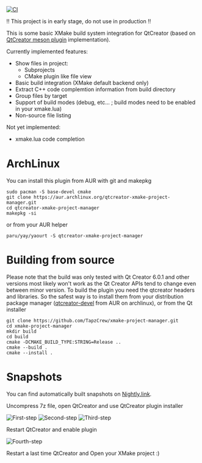 [![CI](https://github.com/TapzCrew/xmake-project-manager/actions/workflows/build_cmake.yml/badge.svg)](https://github.com/TapzCrew/xmake-project-manager/actions/workflows/build_cmake.yml)

!! This project is in early stage, do not use in production !!

This is some basic XMake build system integration for QtCreator (based on [QtCreator meson plugin](https://github.com/qt-creator/qt-creator/tree/master/src/plugins/mesonprojectmanager) implementation).

Currently implemented features:
- Show files in project:
  - Subprojects
  - CMake plugin like file view
- Basic build integration (XMake default backend only)
- Extract C++ code complemtion information from build directory
- Group files by target
- Support of build modes (debug, etc... ; build modes need to be enabled in your xmake.lua)
- Non-source file listing
    
Not yet implemented:
- xmake.lua code completion

# ArchLinux
You can install this plugin from AUR with git and makepkg
```
sudo pacman -S base-devel cmake
git clone https://aur.archlinux.org/qtcreator-xmake-project-manager.git
cd qtcreator-xmake-project-manager
makepkg -si
```

or from your AUR helper

```
paru/yay/yaourt -S qtcreator-xmake-project-manager
``` 

# Building from source
Please note that the build was only tested with Qt Creator 6.0.1 and other versions most likely won't work as the Qt Creator APIs tend to change even between minor version.
To build the plugin you need the qtcreator headers and libraries. So the safest way is to install them from your distribution package manager ([qtcreator-devel](https://aur.archlinux.org/packages/qtcreator-devel/) from AUR on archlinux), or from the Qt installer

```
git clone https://github.com/TapzCrew/xmake-project-manager.git
cd xmake-project-manager
mkdir build
cd build
cmake -DCMAKE_BUILD_TYPE:STRING=Release ..
cmake --build .
cmake --install .
```

# Snapshots
You can find automatically built snapshots on [Nightly.link](https://nightly.link/TapzCrew/xmake-project-manager/workflows/build_cmake/main).

Uncompress 7z file, open QtCreator and use QtCreator plugin installer

![First-step](https://github.com/TapzCrew/xmake-project-manager/blob/screenshots/40-24-22-194046.png?raw=true)
![Second-step](https://github.com/TapzCrew/xmake-project-manager/blob/screenshots/40-24-22-194059.png?raw=true)
![Third-step](https://github.com/TapzCrew/xmake-project-manager/blob/screenshots/41-24-22-194139.png?raw=true)

Restart QtCreator and enable plugin

![Fourth-step](https://github.com/TapzCrew/xmake-project-manager/blob/screenshots/42-24-22-194223.png?raw=true)

Restart a last time QtCreator and Open your XMake project :)
